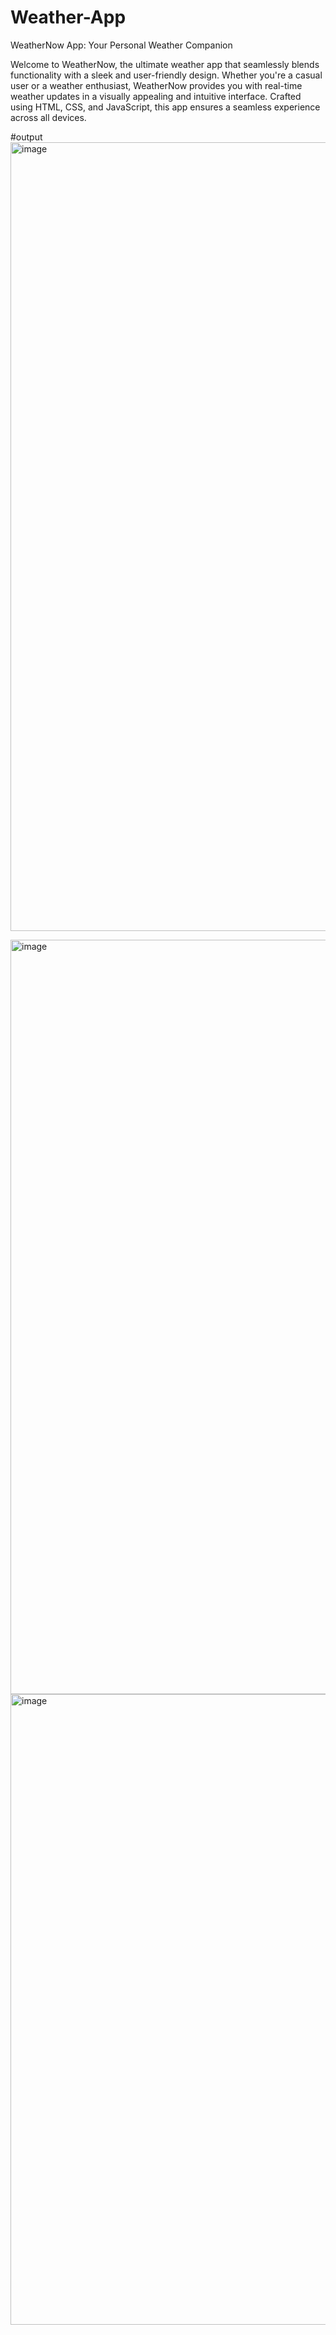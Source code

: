 # Weather-App
WeatherNow App: Your Personal Weather Companion

Welcome to WeatherNow, the ultimate weather app that seamlessly blends functionality with a sleek and user-friendly design. Whether you're a casual user or a weather enthusiast, WeatherNow provides you with real-time weather updates in a visually appealing and intuitive interface. Crafted using HTML, CSS, and JavaScript, this app ensures a seamless experience across all devices.

#output
<img width="1262" alt="image" src="https://github.com/roshan9888/Weather-App/assets/100696071/59f0c350-22e8-42f8-9387-d5351955203d">

<img width="1207" alt="image" src="https://github.com/roshan9888/Weather-App/assets/100696071/75598945-01c7-4cd5-a225-4e37f468e078">

<img width="1009" alt="image" src="https://github.com/roshan9888/Weather-App/assets/100696071/7c017462-2716-4eea-b96a-ca5b895ed4f4">

